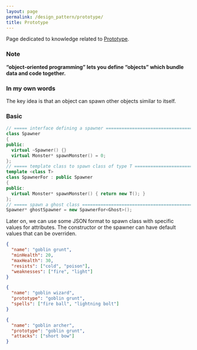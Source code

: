 ```yaml
---
layout: page
permalink: /design_pattern/prototype/
title: Prototype
---
```


Page dedicated to knowledge related to [Prototype](https://gameprogrammingpatterns.com/prototype.html).

### Note
**“object-oriented programming” lets you define “objects” which bundle data and code together.**

### In my own words
The key idea is that an object can spawn other objects similar to itself.

### Basic
```cpp
// ===== interface defining a spawner =========================================
class Spawner
{
public:
  virtual ~Spawner() {}
  virtual Monster* spawnMonster() = 0;
};
// ===== template class to spawn class of type T ==============================
template <class T>
class SpawnerFor : public Spawner
{
public:
  virtual Monster* spawnMonster() { return new T(); }
};
// ===== spawn a ghost class ==================================================
Spawner* ghostSpawner = new SpawnerFor<Ghost>();
```

Later on, we can use some JSON format to spawn class with specific values for attributes. The constructor or the spawner can have default values that can be overriden.
```json
{
  "name": "goblin grunt",
  "minHealth": 20,
  "maxHealth": 30,
  "resists": ["cold", "poison"],
  "weaknesses": ["fire", "light"]
}

{
  "name": "goblin wizard",
  "prototype": "goblin grunt",
  "spells": ["fire ball", "lightning bolt"]
}

{
  "name": "goblin archer",
  "prototype": "goblin grunt",
  "attacks": ["short bow"]
}
```


